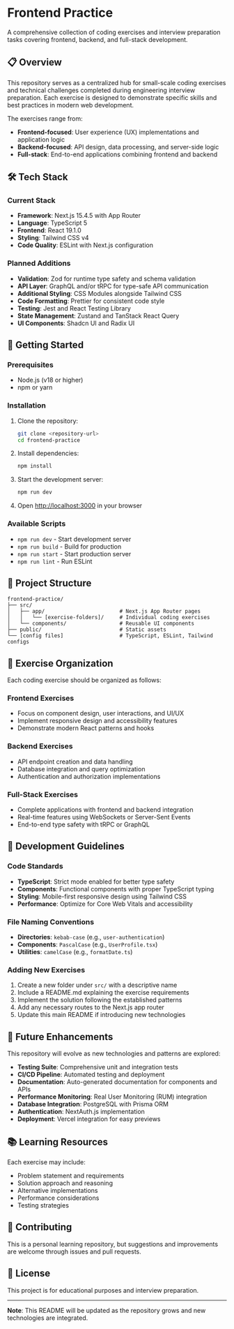 # Frontend Practice

A comprehensive collection of coding exercises and interview preparation tasks covering frontend, backend, and full-stack development.

## 📋 Overview

This repository serves as a centralized hub for small-scale coding exercises and technical challenges completed during engineering interview preparation. Each exercise is designed to demonstrate specific skills and best practices in modern web development.

The exercises range from:
- **Frontend-focused**: User experience (UX) implementations and application logic
- **Backend-focused**: API design, data processing, and server-side logic
- **Full-stack**: End-to-end applications combining frontend and backend

## 🛠 Tech Stack

### Current Stack
- **Framework**: Next.js 15.4.5 with App Router
- **Language**: TypeScript 5
- **Frontend**: React 19.1.0
- **Styling**: Tailwind CSS v4
- **Code Quality**: ESLint with Next.js configuration

### Planned Additions
- **Validation**: Zod for runtime type safety and schema validation
- **API Layer**: GraphQL and/or tRPC for type-safe API communication
- **Additional Styling**: CSS Modules alongside Tailwind CSS
- **Code Formatting**: Prettier for consistent code style
- **Testing**: Jest and React Testing Library
- **State Management**: Zustand and TanStack React Query
- **UI Components**: Shadcn UI and Radix UI

## 🚀 Getting Started

### Prerequisites
- Node.js (v18 or higher)
- npm or yarn

### Installation
1. Clone the repository:
   ```bash
   git clone <repository-url>
   cd frontend-practice
   ```

2. Install dependencies:
   ```bash
   npm install
   ```

3. Start the development server:
   ```bash
   npm run dev
   ```

4. Open [http://localhost:3000](http://localhost:3000) in your browser

### Available Scripts
- `npm run dev` - Start development server
- `npm run build` - Build for production
- `npm run start` - Start production server
- `npm run lint` - Run ESLint

## 📁 Project Structure

```
frontend-practice/
├── src/
│   ├── app/                        # Next.js App Router pages
│   │   └── [exercise-folders]/     # Individual coding exercises
│   └── components/                 # Reusable UI components
├── public/                         # Static assets
└── [config files]                  # TypeScript, ESLint, Tailwind configs
```

## 📝 Exercise Organization

Each coding exercise should be organized as follows:

### Frontend Exercises
- Focus on component design, user interactions, and UI/UX
- Implement responsive design and accessibility features
- Demonstrate modern React patterns and hooks

### Backend Exercises
- API endpoint creation and data handling
- Database integration and query optimization
- Authentication and authorization implementations

### Full-Stack Exercises
- Complete applications with frontend and backend integration
- Real-time features using WebSockets or Server-Sent Events
- End-to-end type safety with tRPC or GraphQL

## 🎯 Development Guidelines

### Code Standards
- **TypeScript**: Strict mode enabled for better type safety
- **Components**: Functional components with proper TypeScript typing
- **Styling**: Mobile-first responsive design using Tailwind CSS
- **Performance**: Optimize for Core Web Vitals and accessibility

### File Naming Conventions
- **Directories**: `kebab-case` (e.g., `user-authentication`)
- **Components**: `PascalCase` (e.g., `UserProfile.tsx`)
- **Utilities**: `camelCase` (e.g., `formatDate.ts`)

### Adding New Exercises
1. Create a new folder under `src/` with a descriptive name
2. Include a README.md explaining the exercise requirements
3. Implement the solution following the established patterns
4. Add any necessary routes to the Next.js app router
5. Update this main README if introducing new technologies

## 🔄 Future Enhancements

This repository will evolve as new technologies and patterns are explored:

- **Testing Suite**: Comprehensive unit and integration tests
- **CI/CD Pipeline**: Automated testing and deployment
- **Documentation**: Auto-generated documentation for components and APIs
- **Performance Monitoring**: Real User Monitoring (RUM) integration
- **Database Integration**: PostgreSQL with Prisma ORM
- **Authentication**: NextAuth.js implementation
- **Deployment**: Vercel integration for easy previews

## 📚 Learning Resources

Each exercise may include:
- Problem statement and requirements
- Solution approach and reasoning
- Alternative implementations
- Performance considerations
- Testing strategies

## 🤝 Contributing

This is a personal learning repository, but suggestions and improvements are welcome through issues and pull requests.

## 📄 License

This project is for educational purposes and interview preparation.

---

**Note**: This README will be updated as the repository grows and new technologies are integrated.
